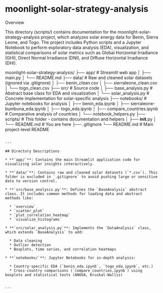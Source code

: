 # moonlight-solar-strategy-analysis

Overview

This directory (scripts/) contains documentation for the moonlight-solar-strategy-analysis project, which analyzes solar energy data for Benin, Sierra Leone, and Togo. The project includes Python scripts and a Jupyter Notebook to perform exploratory data analysis (EDA), visualization, and statistical comparisons of solar metrics such as Global Horizontal Irradiance (GHI), Direct Normal Irradiance (DNI), and Diffuse Horizontal Irradiance (DHI).

moonlight-solar-strategy-analysis/
├── app/                      # Streamlit web app
│   ├── main.py
│   └── README.md
├── data/                     # Raw and cleaned solar datasets (ignored via .gitignore)
│   ├── benin_clean.csv
│   ├── sierraleone_clean.csv
│   └── togo_clean.csv
├── src/                      # Source code
│   ├── base_analysis.py      # Abstract base class for EDA and visualization
│   └── solar_analysis.py     # Concrete implementation for solar-specific analysis
├── notebooks/                # Jupyter notebooks for analysis
│   ├── benin_eda.ipynb
│   ├── sierraleone-bumbuna_eda.ipynb
│   ├── togo_eda.ipynb
│   ├── compare_countries.ipynb  # Comparative analysis of countries
│   └── notebook_helpers.py
├── scripts/                  # This folder - contains documentation and helpers
│   ├── __init__.py
│   └── README.md             # You are here
├── .gitignore
└── README.md                 # Main project-level README
```

---

## Directory Descriptions

* **`app/`**: Contains the main Streamlit application code for visualizing solar insights interactively.

* **`data/`**: Contains raw and cleaned solar datasets (`*.csv`). This folder is excluded in `.gitignore` to avoid pushing large or sensitive data to version control.

* **`src/base_analysis.py`**: Defines the `BaseAnalysis` abstract class. It includes common methods for loading data and abstract methods like:

  * `overview`
  * `scatter_plot`
  * `plot_correlation_heatmap`
  * `visualize_histograms`

* **`src/solar_analysis.py`**: Implements the `DataAnalysis` class, which extends `BaseAnalysis` to add:

  * Data cleaning
  * Outlier detection
  * Boxplots, time series, and correlation heatmaps

* **`notebooks/`**: Jupyter Notebooks for in-depth analysis:

  * Country-specific EDA (`benin_eda.ipynb`, `togo_eda.ipynb`, etc.)
  * Cross-country comparisons (`compare_countries.ipynb`) using boxplots and statistical tests (ANOVA, Kruskal-Wallis)


---


